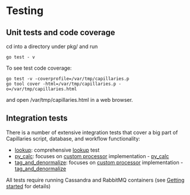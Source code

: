 # Testing

## Unit tests and code coverage

cd into a directory under pkg/ and run 
```
go test - v
```

To see test code coverage:
```
go test -v -coverprofile=/var/tmp/capillaries.p
go tool cover -html=/var/tmp/capillaries.p -o=/var/tmp/capillaries.html
```
and open /var/tmp/capillaries.html in a web browser.

## Integration tests
There is a number of extensive integration tests that cover a big part of Capillaries script, database, and workflow functionality:
- [lookup](../test/code/lookup/README.md): comprehensive [lookup](glossary.md#lookup) test
- [py_calc](../test/code/py_calc/README.md): focuses on [custom processor](glossary.md#table_custom_tfm_table) implementation - [py_calc](glossary.md#py_calc-processor)
- [tag_and_denormalize](../test/code/tag_and_denormalize/README.md): focuses on [custom processor](glossary.md#table_custom_tfm_table) implementation - [tag_and_denormalize](glossary.md#tag_and_denormalize-processor)

All tests require running Cassandra and RabbitMQ containers (see [Getting started](started.md) for details)
